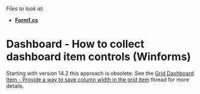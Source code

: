 <!-- default file list -->
*Files to look at*:

* **[Form1.cs](./CS/NewProject/Form1.cs)**
<!-- default file list end -->
# Dashboard - How to collect dashboard item controls (Winforms)


Starting with version 14.2 this approach is obsolete. See the <a href="https://www.devexpress.com/Support/Center/p/Q464098">Grid Dashboard Item - Provide a way to save column width in the grid item</a> thread for more details.

<br/>


